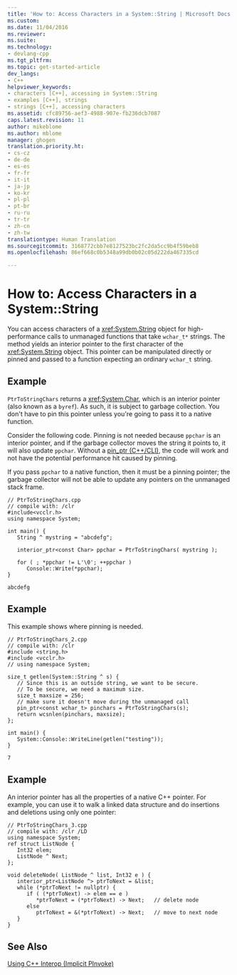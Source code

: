 ```yaml
---
title: 'How to: Access Characters in a System::String | Microsoft Docs'
ms.custom: 
ms.date: 11/04/2016
ms.reviewer: 
ms.suite: 
ms.technology:
- devlang-cpp
ms.tgt_pltfrm: 
ms.topic: get-started-article
dev_langs:
- C++
helpviewer_keywords:
- characters [C++], accessing in System::String
- examples [C++], strings
- strings [C++], accessing characters
ms.assetid: cfc89756-aef3-4988-907e-fb236dcb7087
caps.latest.revision: 11
author: mikeblome
ms.author: mblome
manager: ghogen
translation.priority.ht:
- cs-cz
- de-de
- es-es
- fr-fr
- it-it
- ja-jp
- ko-kr
- pl-pl
- pt-br
- ru-ru
- tr-tr
- zh-cn
- zh-tw
translationtype: Human Translation
ms.sourcegitcommit: 3168772cbb7e8127523bc2fc2da5cc9b4f59beb8
ms.openlocfilehash: 86ef668c0b5348a99db0b02c05d222da467335cd

---
```

# How to: Access Characters in a System::String
You can access characters of a <xref:System.String> object for high-performance calls to unmanaged functions that take `wchar_t*` strings. The method yields an interior pointer to the first character of the <xref:System.String> object. This pointer can be manipulated directly or pinned and passed to a function expecting an ordinary `wchar_t` string.  
  
## Example  
 `PtrToStringChars` returns a <xref:System.Char>, which is an interior pointer (also known as a `byref`). As such, it is subject to garbage collection. You don't have to pin this pointer unless you're going to pass it to a native function.  
  
 Consider the following code.  Pinning is not needed because `ppchar` is an interior pointer, and if the garbage collector moves the string it points to, it will also update `ppchar`. Without a [pin_ptr (C++/CLI)](../windows/pin-ptr-cpp-cli.md), the code will work and not have the potential performance hit caused by pinning.  
  
 If you pass `ppchar` to a native function, then it must be a pinning pointer; the garbage collector will not be able to update any pointers on the unmanaged stack frame.  
  
```  
// PtrToStringChars.cpp  
// compile with: /clr  
#include<vcclr.h>  
using namespace System;  
  
int main() {  
   String ^ mystring = "abcdefg";  
  
   interior_ptr<const Char> ppchar = PtrToStringChars( mystring );  
  
   for ( ; *ppchar != L'\0'; ++ppchar )  
      Console::Write(*ppchar);  
}  
```  
  
```Output  
abcdefg  
```  
  
## Example  
 This example shows where pinning is needed.  
  
```  
// PtrToStringChars_2.cpp  
// compile with: /clr  
#include <string.h>  
#include <vcclr.h>  
// using namespace System;  
  
size_t getlen(System::String ^ s) {  
   // Since this is an outside string, we want to be secure.  
   // To be secure, we need a maximum size.  
   size_t maxsize = 256;  
   // make sure it doesn't move during the unmanaged call  
   pin_ptr<const wchar_t> pinchars = PtrToStringChars(s);  
   return wcsnlen(pinchars, maxsize);  
};  
  
int main() {  
   System::Console::WriteLine(getlen("testing"));  
}  
```  
  
```Output  
7  
```  
  
## Example  
 An interior pointer has all the properties of a native C++ pointer. For example, you can use it to walk a linked data structure and do insertions and deletions using only one pointer:  
  
```  
// PtrToStringChars_3.cpp  
// compile with: /clr /LD  
using namespace System;  
ref struct ListNode {  
   Int32 elem;   
   ListNode ^ Next;  
};  
  
void deleteNode( ListNode ^ list, Int32 e ) {   
   interior_ptr<ListNode ^> ptrToNext = &list;  
   while (*ptrToNext != nullptr) {  
      if ( (*ptrToNext) -> elem == e )  
         *ptrToNext = (*ptrToNext) -> Next;   // delete node  
      else  
         ptrToNext = &(*ptrToNext) -> Next;   // move to next node  
   }  
}  
```  
  
## See Also  
 [Using C++ Interop (Implicit PInvoke)](../dotnet/using-cpp-interop-implicit-pinvoke.md)


<!--HONumber=Jan17_HO1-->


